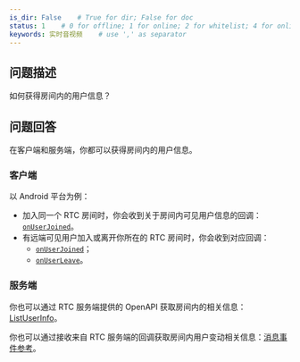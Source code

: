 ```yaml
---
is_dir: False    # True for dir; False for doc
status: 1    # 0 for offline; 1 for online; 2 for whitelist; 4 for online but hidden in TOC
keywords: 实时音视频    # use ',' as separator
---
```


## 问题描述 

如何获得房间内的用户信息？

## 问题回答

在客户端和服务端，你都可以获得房间内的用户信息。

### 客户端

以 Android 平台为例：

- 加入同一个 RTC 房间时，你会收到关于房间内可见用户信息的回调：[`onUserJoined`](Android-callback#IRTCEngineEventHandler-onuserjoined)。
- 有远端可见用户加入或离开你所在的 RTC 房间时，你会收到对应回调：
	+ [`onUserJoined`](Android-callback#IRTCEngineEventHandler-onuserjoined)；
  + [`onUserLeave`](Android-callback#IRTCEngineEventHandler-onuserleave)。

### 服务端

你也可以通过 RTC 服务端提供的 OpenAPI 获取房间内的相关信息：[ListUserInfo](156027)。

你也可以通过接收来自 RTC 服务端的回调获取房间内用户变动相关信息：[消息事件参考](75125)。

